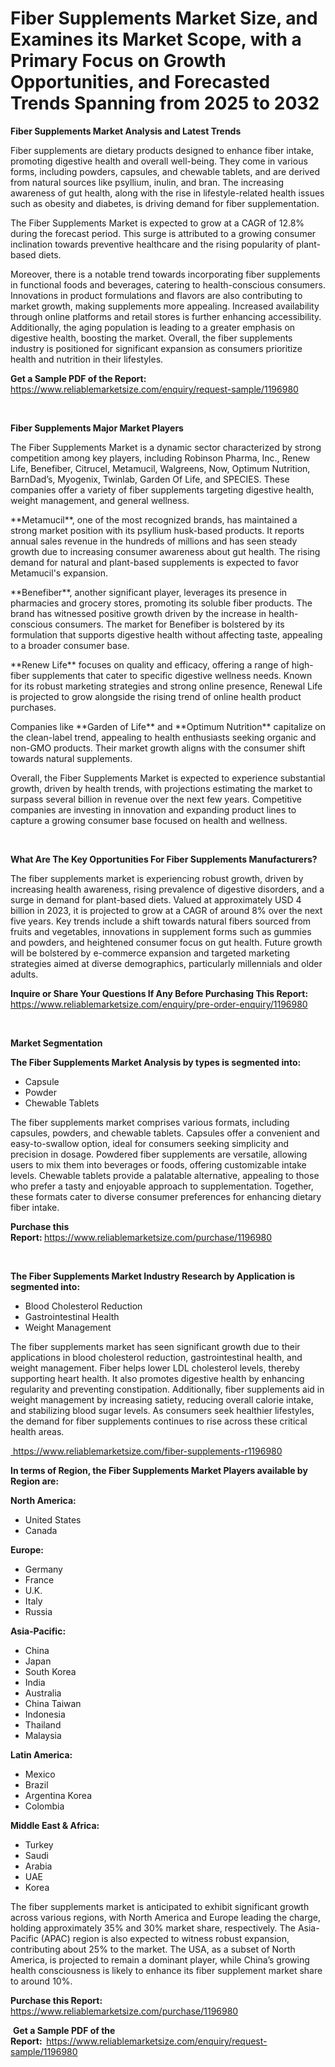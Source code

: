 <p><h1>Fiber Supplements Market Size, and Examines its Market Scope, with a Primary Focus on Growth Opportunities, and Forecasted Trends Spanning from 2025 to 2032</h1></p><p><strong>Fiber Supplements Market Analysis and Latest Trends</strong></p>
<p><p>Fiber supplements are dietary products designed to enhance fiber intake, promoting digestive health and overall well-being. They come in various forms, including powders, capsules, and chewable tablets, and are derived from natural sources like psyllium, inulin, and bran. The increasing awareness of gut health, along with the rise in lifestyle-related health issues such as obesity and diabetes, is driving demand for fiber supplementation.</p><p>The Fiber Supplements Market is expected to grow at a CAGR of 12.8% during the forecast period. This surge is attributed to a growing consumer inclination towards preventive healthcare and the rising popularity of plant-based diets. </p><p>Moreover, there is a notable trend towards incorporating fiber supplements in functional foods and beverages, catering to health-conscious consumers. Innovations in product formulations and flavors are also contributing to market growth, making supplements more appealing. Increased availability through online platforms and retail stores is further enhancing accessibility. Additionally, the aging population is leading to a greater emphasis on digestive health, boosting the market. Overall, the fiber supplements industry is positioned for significant expansion as consumers prioritize health and nutrition in their lifestyles.</p></p>
<p><strong>Get a Sample PDF of the Report:&nbsp;</strong> <a href="https://www.reliablemarketsize.com/enquiry/request-sample/1196980?utm_campaign=3346&utm_medium=2&utm_source=Github&utm_content=ia&utm_term=19042025&utm_id=fiber-supplements">https://www.reliablemarketsize.com/enquiry/request-sample/1196980</a></p>
<p>&nbsp;</p>
<p><strong>Fiber Supplements Major Market Players</strong></p>
<p><p>The Fiber Supplements Market is a dynamic sector characterized by strong competition among key players, including Robinson Pharma, Inc., Renew Life, Benefiber, Citrucel, Metamucil, Walgreens, Now, Optimum Nutrition, BarnDad’s, Myogenix, Twinlab, Garden Of Life, and SPECIES. These companies offer a variety of fiber supplements targeting digestive health, weight management, and general wellness.</p><p>**Metamucil**, one of the most recognized brands, has maintained a strong market position with its psyllium husk-based products. It reports annual sales revenue in the hundreds of millions and has seen steady growth due to increasing consumer awareness about gut health. The rising demand for natural and plant-based supplements is expected to favor Metamucil's expansion.</p><p>**Benefiber**, another significant player, leverages its presence in pharmacies and grocery stores, promoting its soluble fiber products. The brand has witnessed positive growth driven by the increase in health-conscious consumers. The market for Benefiber is bolstered by its formulation that supports digestive health without affecting taste, appealing to a broader consumer base.</p><p>**Renew Life** focuses on quality and efficacy, offering a range of high-fiber supplements that cater to specific digestive wellness needs. Known for its robust marketing strategies and strong online presence, Renewal Life is projected to grow alongside the rising trend of online health product purchases.</p><p>Companies like **Garden of Life** and **Optimum Nutrition** capitalize on the clean-label trend, appealing to health enthusiasts seeking organic and non-GMO products. Their market growth aligns with the consumer shift towards natural supplements.</p><p>Overall, the Fiber Supplements Market is expected to experience substantial growth, driven by health trends, with projections estimating the market to surpass several billion in revenue over the next few years. Competitive companies are investing in innovation and expanding product lines to capture a growing consumer base focused on health and wellness.</p></p>
<p>&nbsp;</p>
<p><strong>What Are The Key Opportunities For Fiber Supplements Manufacturers?</strong></p>
<p><p>The fiber supplements market is experiencing robust growth, driven by increasing health awareness, rising prevalence of digestive disorders, and a surge in demand for plant-based diets. Valued at approximately USD 4 billion in 2023, it is projected to grow at a CAGR of around 8% over the next five years. Key trends include a shift towards natural fibers sourced from fruits and vegetables, innovations in supplement forms such as gummies and powders, and heightened consumer focus on gut health. Future growth will be bolstered by e-commerce expansion and targeted marketing strategies aimed at diverse demographics, particularly millennials and older adults.</p></p>
<p><strong>Inquire or Share Your Questions If Any Before Purchasing This Report:</strong> <a href="https://www.reliablemarketsize.com/enquiry/pre-order-enquiry/1196980?utm_campaign=3346&utm_medium=2&utm_source=Github&utm_content=ia&utm_term=19042025&utm_id=fiber-supplements">https://www.reliablemarketsize.com/enquiry/pre-order-enquiry/1196980</a></p>
<p>&nbsp;</p>
<p><strong>Market Segmentation</strong></p>
<p><strong>The Fiber Supplements Market Analysis by types is segmented into:</strong></p>
<p><ul><li>Capsule</li><li>Powder</li><li>Chewable Tablets</li></ul></p>
<p><p>The fiber supplements market comprises various formats, including capsules, powders, and chewable tablets. Capsules offer a convenient and easy-to-swallow option, ideal for consumers seeking simplicity and precision in dosage. Powdered fiber supplements are versatile, allowing users to mix them into beverages or foods, offering customizable intake levels. Chewable tablets provide a palatable alternative, appealing to those who prefer a tasty and enjoyable approach to supplementation. Together, these formats cater to diverse consumer preferences for enhancing dietary fiber intake.</p></p>
<p><strong>Purchase this Report:&nbsp;</strong><a href="https://www.reliablemarketsize.com/purchase/1196980?utm_campaign=3346&utm_medium=2&utm_source=Github&utm_content=ia&utm_term=19042025&utm_id=fiber-supplements">https://www.reliablemarketsize.com/purchase/1196980</a></p>
<p>&nbsp;</p>
<p><strong>The Fiber Supplements Market Industry Research by Application is segmented into:</strong></p>
<p><ul><li>Blood Cholesterol Reduction</li><li>Gastrointestinal Health</li><li>Weight Management</li></ul></p>
<p><p>The fiber supplements market has seen significant growth due to their applications in blood cholesterol reduction, gastrointestinal health, and weight management. Fiber helps lower LDL cholesterol levels, thereby supporting heart health. It also promotes digestive health by enhancing regularity and preventing constipation. Additionally, fiber supplements aid in weight management by increasing satiety, reducing overall calorie intake, and stabilizing blood sugar levels. As consumers seek healthier lifestyles, the demand for fiber supplements continues to rise across these critical health areas.</p></p>
<p><a href="https://www.reliablemarketsize.com/fiber-supplements-r1196980?utm_campaign=3346&utm_medium=2&utm_source=Github&utm_content=ia&utm_term=19042025&utm_id=fiber-supplements">&nbsp;https://www.reliablemarketsize.com/fiber-supplements-r1196980</a></p>
<p><strong>In terms of Region, the Fiber Supplements Market Players available by Region are:</strong></p>
<p>
    <p> <strong> North America: </strong>
        <ul>
            <li>United States</li>
            <li>Canada</li>
        </ul>
        </p> 
    <p> <strong> Europe: </strong>
        <ul>
            <li>Germany</li>
            <li>France</li>
            <li>U.K.</li>
            <li>Italy</li>
            <li>Russia</li>
        </ul>
        </p> 
    <p> <strong> Asia-Pacific: </strong>
        <ul>
            <li>China</li>
            <li>Japan</li>
            <li>South Korea</li>
            <li>India</li>
            <li>Australia</li>
            <li>China Taiwan</li>
            <li>Indonesia</li>
            <li>Thailand</li>
            <li>Malaysia</li>
        </ul>
        </p> 
    <p> <strong> Latin America: </strong>
        <ul>
            <li>Mexico</li>
            <li>Brazil</li>
            <li>Argentina Korea</li>
            <li>Colombia</li>
        </ul>
        </p> 
    <p> <strong> Middle East & Africa: </strong>
        <ul>
            <li>Turkey</li>
            <li>Saudi</li>
            <li>Arabia</li>
            <li>UAE</li>
            <li>Korea</li>
        </ul>
    </p>
    </p>
<p><p>The fiber supplements market is anticipated to exhibit significant growth across various regions, with North America and Europe leading the charge, holding approximately 35% and 30% market share, respectively. The Asia-Pacific (APAC) region is also expected to witness robust expansion, contributing about 25% to the market. The USA, as a subset of North America, is projected to remain a dominant player, while China’s growing health consciousness is likely to enhance its fiber supplement market share to around 10%.</p></p>
<p><strong>Purchase this Report: </strong><a href="https://www.reliablemarketsize.com/purchase/1196980?utm_campaign=3346&utm_medium=2&utm_source=Github&utm_content=ia&utm_term=19042025&utm_id=fiber-supplements">https://www.reliablemarketsize.com/purchase/1196980</a></p>
<p>&nbsp;<strong>Get a Sample PDF of the Report:&nbsp;&nbsp;</strong><a href="https://www.reliablemarketsize.com/enquiry/request-sample/1196980?utm_campaign=3346&utm_medium=2&utm_source=Github&utm_content=ia&utm_term=19042025&utm_id=fiber-supplements">https://www.reliablemarketsize.com/enquiry/request-sample/1196980</a></p>
<p><strong></strong></p>
<p><p></p><p></p><p></p></p>